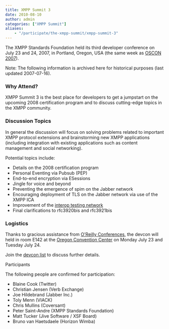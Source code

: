 ```yaml
---
title: XMPP Summit 3
date: 2010-08-10
author: admin
categories: ["XMPP Summit"]
aliases:
    - "/participate/the-xmpp-summit/xmpp-summit-3"
---
```


The XMPP Standards Foundation held its third developer conference on July 23 and 24, 2007, in Portland, Oregon, USA (the same week as [OSCON 2007](http://conferences.oreillynet.com/os2007/)).

Note: The following information is archived here for historical purposes (last updated 2007-07-16).

### Why Attend?
XMPP Summit 3 is the best place for developers to get a jumpstart on the upcoming 2008 certification program and to discuss cutting-edge topics in the XMPP community.

### Discussion Topics
In general the discussion will focus on solving problems related to important XMPP protocol extensions and brainstorming new XMPP applications (including integration with existing applications such as content management and social networking).

Potential topics include:

-   Details on the 2008 certification program
-   Personal Eventing via Pubsub (PEP)
-   End-to-end encryption via ESessions
-   Jingle for voice and beyond
-   Preventing the emergence of spim on the Jabber network
-   Encouraging deployment of TLS on the Jabber network via use of the XMPP ICA
-   Improvement of the [interop testing network](https://xmpp.org/interop/)
-   Final clarifications to rfc3920bis and rfc3921bis

### Logistics
Thanks to gracious assistance from [O'Reilly Conferences](http://www.oreilly.com/), the devcon will held in room E142 at the [Oregon Convention Center](http://www.oregoncc.org/) on Monday July 23 and Tuesday July 24.

Join the [devcon list](https://mail.jabber.org/mailman/listinfo/devcon) to discuss further details.

Participants

The following people are confirmed for participation:

-   Blaine Cook (Twitter)
-   Christian Jensen (Verb Exchange)
-   Joe Hildebrand (Jabber Inc.)
-   Toly Menn (VIACK)
-   Chris Mullins (Coversant)
-   Peter Saint-Andre (XMPP Standards Foundation)
-   Matt Tucker (Jive Software / XSF Board)
-   Bruno van Haetsdaele (Horizon Wimba)
